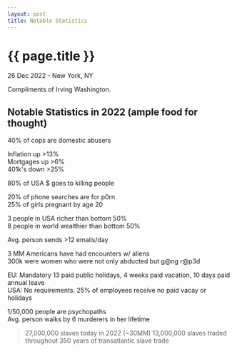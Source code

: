 ```yaml
---
layout: post
title: Notable Statistics
---
```


{{ page.title }}
================

<p class="meta">26 Dec 2022 - New York, NY</p>


Compliments of Irving Washington.


## Notable Statistics in 2022 (ample food for thought)
40% of cops are domestic abusers

Inflation up >13%  
Mortgages up >6%  
401k's down >25%

80% of USA $ goes to killing people

20% of phone searches are for p0rn  
25% of girls pregnant by age 20

3 people in USA richer than bottom 50%  
8 people in world wealthier than bottom 50%

Avg. person sends >12 emails/day

3 MM Americans have had encounters w/ aliens  
300k were women who were not only abducted but g@ng r@p3d

EU: Mandatory 13 paid public holidays, 4 weeks paid vacation, 10 days paid annual leave  
USA: No requirements. 25% of employees receive no paid vacay or holidays

1/50,000 people are psychopaths  
Avg. person walks by 6 murderers in her lifetime

>27,000,000 slaves today in 2022 (~30MM)
13,000,000 slaves traded throughout 350 years of transatlantic slave trade